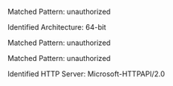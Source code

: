 Matched Pattern: unauthorized

Identified Architecture: 64-bit

Matched Pattern: unauthorized

Matched Pattern: unauthorized

Identified HTTP Server: Microsoft-HTTPAPI/2.0

